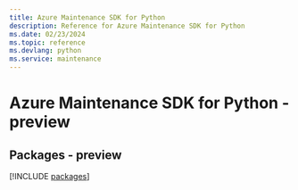 ```yaml
---
title: Azure Maintenance SDK for Python
description: Reference for Azure Maintenance SDK for Python
ms.date: 02/23/2024
ms.topic: reference
ms.devlang: python
ms.service: maintenance
---
```

# Azure Maintenance SDK for Python - preview
## Packages - preview
[!INCLUDE [packages](maintenance-index.md)]